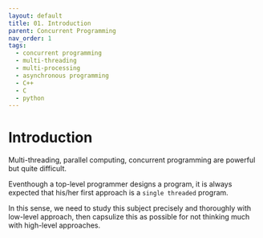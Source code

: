 ```yaml
---
layout: default
title: 01. Introduction
parent: Concurrent Programming
nav_order: 1
tags: 
  - concurrent programming
  - multi-threading
  - multi-processing
  - asynchronous programming
  - C++
  - C
  - python
---
```


# Introduction

Multi-threading, parallel computing, concurrent programming are powerful but quite difficult. 

Eventhough a top-level programmer designs a program, it is always expected that his/her first approach is a `single threaded` program.    

In this sense, we need to study this subject precisely and thoroughly with low-level approach, then capsulize this as possible for not thinking much with high-level approaches. 

<!-- 

<details open markdown="block">
  <summary>
    Table of contents
  </summary>
  {: .text-delta }
- . TOC
{:toc}
</details> -->


<!-- ## Basic Terminology in a Process
   

| Term | Description |
|---|---|
| **Process** | A program in execution. It is an instance of a program that is running on a computer. |
| **Thread** | A lightweight process. It is a sequence of instructions that can be executed independently of other threads. |
| **Process ID (PID)** | A unique identifier that is assigned to each process. It is used to identify the process and to distinguish it from other processes. |
| **Thread ID (TID)** | A unique identifier that is assigned to each thread. It is used to identify the thread and to distinguish it from other threads. |
| **Parent process** | A process that creates another process. The created process is called the child process. |
| **Child process** | A process that is created by another process. The creating process is called the parent process. |
| **Kernel** | The core of the operating system. It is responsible for managing processes and other resources. |
| **Scheduler** | The scheduler is responsible for scheduling processes to run on the CPU. |
| **Context switching** | The process of switching from one process to another. |
| **Inter-process communication (IPC)** | IPC is the process of communication between processes. |
| **register** | A small, fast memory that is used to store data that is being used by the CPU (for frequent uses)|
| **Program counter** | A register that stores the address of the next instruction that the CPU will execute |    -->

